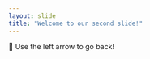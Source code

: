 ```yaml
---
layout: slide
title: "Welcome to our second slide!"
---
```

:partying_face:
Use the left arrow to go back!
